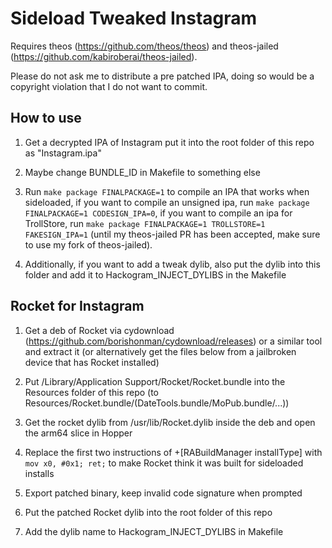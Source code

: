 # Sideload Tweaked Instagram

Requires theos (https://github.com/theos/theos) and theos-jailed (https://github.com/kabiroberai/theos-jailed).

Please do not ask me to distribute a pre patched IPA, doing so would be a copyright violation that I do not want to commit.

## How to use

1. Get a decrypted IPA of Instagram put it into the root folder of this repo as "Instagram.ipa"

2. Maybe change BUNDLE_ID in Makefile to something else

3. Run `make package FINALPACKAGE=1` to compile an IPA that works when sideloaded, if you want to compile an unsigned ipa, run `make package FINALPACKAGE=1 CODESIGN_IPA=0`, if you want to compile an ipa for TrollStore, run `make package FINALPACKAGE=1 TROLLSTORE=1 FAKESIGN_IPA=1` (until my theos-jailed PR has been accepted, make sure to use my fork of theos-jailed).

4. Additionally, if you want to add a tweak dylib, also put the dylib into this folder and add it to Hackogram_INJECT_DYLIBS in the Makefile

## Rocket for Instagram

1. Get a deb of Rocket via cydownload (https://github.com/borishonman/cydownload/releases) or a similar tool and extract it (or alternatively get the files below from a jailbroken device that has Rocket installed)

2. Put /Library/Application Support/Rocket/Rocket.bundle into the Resources folder of this repo (to Resources/Rocket.bundle/(DateTools.bundle/MoPub.bundle/...))

3. Get the rocket dylib from /usr/lib/Rocket.dylib inside the deb and open the arm64 slice in Hopper

4. Replace the first two instructions of +[RABuildManager installType] with `mov x0, #0x1; ret;` to make Rocket think it was built for sideloaded installs

5. Export patched binary, keep invalid code signature when prompted

6. Put the patched Rocket dylib into the root folder of this repo

7. Add the dylib name to Hackogram_INJECT_DYLIBS in Makefile
